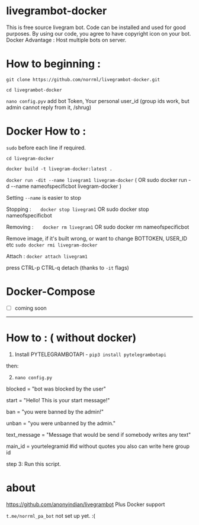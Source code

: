 # livegrambot-docker
This is free source livegram bot. Code can be installed and used for good purposes. By using our code, you agree to have copyright icon on your bot.
Docker Advantage : Host multiple bots on server.

# How to beginning :

` git clone https://github.com/norrml/livegrambot-docker.git `

` cd livegrambot-docker `

` nano config.pyv ` add bot Token, Your personal  user_id (group ids work, but admin cannot reply from it, /shrug)


# Docker How to :

` sudo ` before each line if required. 

` cd livegram-docker `

` docker build -t livegram-docker:latest . `

` docker run -dit --name livegram1 livegram-docker `  ( OR sudo docker run -d --name nameofspecificbot livegram-docker )

Setting `--name` is easier to stop

Stopping : `    docker stop livegram1 `  OR  sudo docker stop nameofspecificbot

Removing : `    docker rm livegram1 ` OR  sudo docker rm nameofspecificbot 

Remove image, if it's built wrong, or want to change BOTTOKEN, USER_ID etc  ` sudo docker rmi livegram-docker `

Attach : ` docker attach livegram1 `

press CTRL-p CTRL-q  detach (thanks to `-it` flags)

# Docker-Compose

- [ ] coming soon


---

# How to : ( without docker)
1.  Install PYTELEGRAMBOTAPI - `pip3 install pytelegrambotapi`

then:

2. `nano config.py  `

blocked = "bot was blocked by the user"

start = "Hello! This is your start message!"

ban = "you were banned by the admin!"

unban = "you were unbanned by the admin."

text_message = "Message that would be send if somebody writes any text"

main_id = yourtelegramid #id without quotes you also can write here group id


step 3: Run this script.


# about
https://github.com/anonyindian/livegrambot Plus Docker support

` t.me/norrml_pa_bot ` not set up yet. :(
